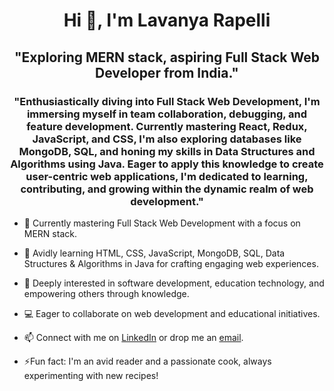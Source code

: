 <h1 align="center">Hi 👋, I'm Lavanya Rapelli </h1>
<h2 align="center">"Exploring MERN stack, aspiring Full Stack Web Developer from India."
</h2>
<h3 align="center">"Enthusiastically diving into Full Stack Web Development, I'm immersing myself in team collaboration, debugging, and feature development. Currently mastering React, Redux, JavaScript, and CSS, I'm also exploring databases like MongoDB, SQL, and honing my skills in Data Structures and Algorithms using Java. Eager to apply this knowledge to create user-centric web applications, I'm dedicated to learning, contributing, and growing within the dynamic realm of web development."</h3>

- 🔭 Currently mastering Full Stack Web Development with a focus on MERN stack.
- 🌱 Avidly learning HTML, CSS, JavaScript, MongoDB, SQL, Data Structures & Algorithms in Java for crafting engaging web experiences.
- 👀 Deeply interested in software development, education technology, and empowering others through knowledge.
- 💻 Eager to collaborate on web development and educational initiatives.
- 📫 Connect with me on [LinkedIn](https://www.linkedin.com/in/lavanya-rapelli-188263259?utm_source=share&utm_campaign=share_via&utm_content=profile&utm_medium=android_app) or drop me an [email](mailto:lavanyarapelli555@gmail.com).


- ⚡Fun fact: I'm an avid reader and a passionate cook, always experimenting with new recipes!


